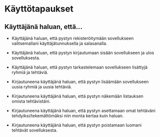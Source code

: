 # Käyttötapaukset

## Käyttäjänä haluan, että...

- Käyttäjänä haluan, että pystyn rekisteröitymään sovellukseen valitsemallani käyttäjätunnuksella ja salasanalla. 

- Käyttäjänä haluan, että pystyn kirjautumaan sisään sovellukseen ja ulos sovelluksesta.

- Käyttäjänä haluan, että pystyn tarkastelemaan sovellukseen lisättyjä ryhmiä ja tehtäviä.

- Kirjautuneena käyttäjänä haluan, että pystyn lisäämään sovellukseen uusia ryhmiä ja uusia tehtäviä.

- Kirjautuneena käyttäjänä haluan, että pystyn näkemään listauksen omista tehtävistäni.

- Kirjautuneena käyttäjänä haluan, että pystyn asettamaan omat tehtäväni tehdyiksi/tekemättömäksi niin monta kertaa kuin haluan.

- Kirjautuneena käyttäjänä haluan, että pystyn poistamaan luomani tehtävät sovelluksesta.
